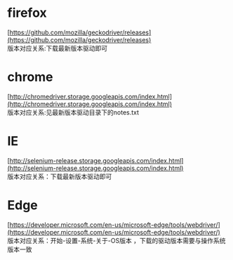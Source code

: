 # firefox  
[https://github.com/mozilla/geckodriver/releases](https://github.com/mozilla/geckodriver/releases)    
版本对应关系:下载最新版本驱动即可

# chrome  
[http://chromedriver.storage.googleapis.com/index.html](http://chromedriver.storage.googleapis.com/index.html)  
版本对应关系:见最新版本驱动目录下的notes.txt

# IE  
[http://selenium-release.storage.googleapis.com/index.html](http://selenium-release.storage.googleapis.com/index.html)  
版本对应关系：下载最新版本驱动即可  

# Edge  
[https://developer.microsoft.com/en-us/microsoft-edge/tools/webdriver/](https://developer.microsoft.com/en-us/microsoft-edge/tools/webdriver/)  
版本对应关系：开始-设置-系统-关于-OS版本 ，下载的驱动版本需要与操作系统版本一致  